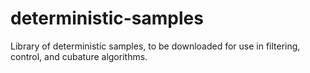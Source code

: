 # deterministic-samples
Library of deterministic samples, to be downloaded for use in filtering, control, and cubature algorithms. 
